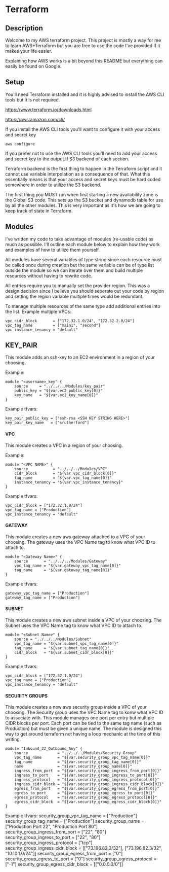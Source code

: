 # Terraform

## Description

Welcome to my AWS terraform project.  This project is mostly a way for me to learn AWS+Terraform but you are free to use the code I've provided if it makes your life easier.

Explaining how AWS works is a bit beyond this README but everything can easily be found on Google.

## Setup
You'll need Terraform installed and it is highly advised to install the AWS CLI tools but it is not required.

https://www.terraform.io/downloads.html

https://aws.amazon.com/cli/

If you install the AWS CLI tools you'll want to configure it with your access and secret key
```
aws configure
```
If you prefer not to use the AWS CLI tools you'll need to add your access and secret key to the output.tf S3 backend of each section.

Terraform backend is the first thing to happen in the Terraform script and it cannot use variable interpolation as a consequence of that.  What this essentially means is that your access and secret keys must be hard coded somewhere in order to utilize the S3 backend.

The first thing you MUST run when first starting a new availability zone is the Global S3 code.  This sets up the S3 bucket and dynamodb table for use by all the other modules.  This is very important as it's how we are going to keep track of state in Terraform.

## Modules
I've written my code to take advantage of modules (re-usable code) as much as possible.  I'll outline each module below to explain how they work and examples of how to utilize them yourself.

All modules have several variables of type string since each resource must be called once during creation but the same variable can be of type list outside the module so we can iterate over them and build multiple resources without having to rewrite code.

All entries require you to manually set the provider region.  This was a design decision since I believe you should seperate out your code by region and setting the region variable multiple times would be redundant.

To manage multiple resources of the same type add additional entries into the list.
Example multiple VPCs:
```
vpc_cidr_block       = ["172.32.1.0/24", "172.32.2.0/24"]
vpc_tag_name         = ["main1", "second"]
vpc_instance_tenancy = "default"
```

## KEY_PAIR
This module adds an ssh-key to an EC2 environment in a region of your choosing.

Example:
```
module "<username>_key" {
    source     = "../../../Modules/key_pair"
    public_key = "${var.ec2_public_key[0]}"
    key_name   = "${var.ec2_key_name[0]}"
}
```

Example tfvars:
```
key_pair_public_key = ["ssh-rsa <SSH KEY STRING HERE>"]
key_pair_key_name   = ["srutherford"]
```

#### VPC
This module creates a VPC in a region of your choosing.

Example:
```
module "<VPC NAME>" {
    source           = "../../../Modules/VPC"
    cidr_block       = "${var.vpc_cidr_block[0]}"
    tag_name         = "${var.vpc_tag_name[0]}"
    instance_tenancy = "${var.vpc_instance_tenancy}"
}
```

Example tfvars:
```
vpc_cidr_block = ["172.32.1.0/24"]
vpc_tag_name = ["Production"]
vpc_instance_tenancy = "default"
```

#### GATEWAY
This module creates a new aws gateway attached to a VPC of your choosing.  The gateway uses the VPC Name tag to know what VPC ID to attach to.
```
module "<Gateway Name>" {
    source       = "../../../Modules/Gateway"
    vpc_tag_name = "${var.gateway_vpc_tag_name[0]}"
    tag_name     = "${var.gateway_tag_name[0]}"
}
```

Example tfvars:
```
gateway_vpc_tag_name = ["Production"]
gateway_tag_name = ["Production"]
```

#### SUBNET
This module creates a new aws subnet inside a VPC of your choosing.  The Subnet uses the VPC Name tag to know what VPC ID to attach to.
```
module "<Subnet Name>" {
    source = "../../../Modules/Subnet"
    vpc_tag_name = "${var.subnet_vpc_tag_name[0]}"
    tag_name     = "${var.subnet_tag_name[0]}"
    cidr_block   = "${var.subnet_cidr_block[0]}"
}
```

Example tfvars:
```
vpc_cidr_block = ["172.32.1.0/24"]
vpc_tag_name = ["Production"]
vpc_instance_tenancy = "default"
```

#### SECURITY GROUPS
This module creates a new aws security group inside a VPC of your choosing.  The Security group uses the VPC Name tag to konw what VPC ID to associate with.
This module manages one port per entry but multiple CIDR blocks per port.  Each port can be tied to the same tag name (such as Production) but must be given a unique name.
The module is designed this way to get around terraform not having a loop mechanic at the time of this writing.
```
module "Inbound_22_Outbound_Any" {
    source             = "../../../Modules/Security_Group"
    vpc_tag_name       = "${var.security_group_vpc_tag_name[0]}"
    tag_name           = "${var.security_group_tag_name[0]}"
    name               = "${var.security_group_name[0]}"
    ingress_from_port  = "${var.security_group_ingress_from_port[0]}"
    ingress_to_port    = "${var.security_group_ingress_to_port[0]}"
    ingress_protocol   = "${var.security_group_ingress_protocol[0]}"
    ingress_cidr_block = "${var.security_group_ingress_cidr_block[0]}"
    egress_from_port   = "${var.security_group_egress_from_port[0]}"
    egress_to_port     = "${var.security_group_egress_to_port[0]}"
    egress_protocol    = "${var.security_group_egress_protocol[0]}"
    egress_cidr_block  = "${var.security_group_egress_cidr_block[0]}"
}
```

Example tfvars:
security_group_vpc_tag_name       = ["Production"]
security_group_tag_name           = ["Production"]
security_group_name               = ["Production Port 22", "Production Port 80"]
security_group_ingress_from_port  = ["22", "80"]
security_group_ingress_to_port    = ["22", "80"]
security_group_ingress_protocol   = ["tcp"]
security_group_ingress_cidr_block = [["73.196.82.3/32"], ["73.196.82.3/32", "10.10.1.0/24"]]
security_group_egress_from_port   = ["0"]
security_group_egress_to_port     = ["0"]
security_group_egress_protocol    = ["-1"]
security_group_egress_cidr_block  = [["0.0.0.0/0"]]
